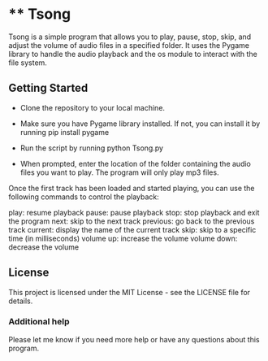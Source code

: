 # ** Tsong

Tsong is a simple program that allows you to play, pause, stop, skip, and adjust the volume of audio files in a specified folder. It uses the Pygame library to handle the audio playback and the os module to interact with the file system.

## Getting Started
- Clone the repository to your local machine.

- Make sure you have Pygame library installed. If not, you can install it by running pip install pygame

- Run the script by running python Tsong.py

- When prompted, enter the location of the folder containing the audio files you want to play. The program will only play mp3 files.

Once the first track has been loaded and started playing, you can use the following commands to control the playback:

play: resume playback
pause: pause playback
stop: stop playback and exit the program
next: skip to the next track
previous: go back to the previous track
current: display the name of the current track
skip: skip to a specific time (in milliseconds)
volume up: increase the volume
volume down: decrease the volume

## License
This project is licensed under the MIT License - see the LICENSE file for details.

### Additional help
Please let me know if you need more help or have any questions about this program.